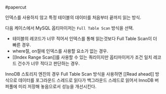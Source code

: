 #papercut 

인덱스를 사용하지 않고 특정 테이블의 데이터를 처음부터 끝까지 읽는 방식.

다음 케이스에서 MySQL 옵티마이저는 `Full Table Scan` 방식을 선택.
- 테이블의 레코드가 너무 적어서 인덱스를 통해 읽는것보다 Full Table Scan이 더 빠른 경우.
- where절, on절에 인덱스를 사용할 요소가 없는 경우.
- [[Index Range Scan]]를 사용할 수 있는 쿼리이지만 옵티마이저가 조건 일치 레코드 건수가 너무 적다고 판단하는 경우.

InnoDB 스토리지 엔진의 경우 Full Table Scan 방식을 사용하면 [[Read ahead]] 방식으로 데이터를 포그라운드 스레드로 읽다가 백그라운드 스레드로 읽어서 InnoDB 버퍼풀에 미리 저장해 놓음으로서 성능을 개선시킨다.
